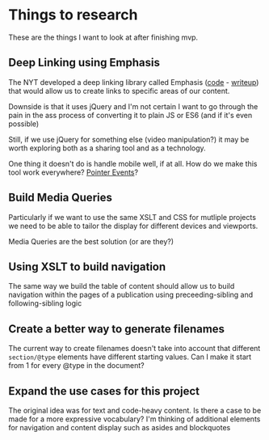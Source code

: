 # Things to research

These are the things I want to look at after finishing mvp.

## Deep Linking using Emphasis

The NYT developed a deep linking library called Emphasis ([code](https://github.com/NYTimes/Emphasis) - [writeup](http://open.blogs.nytimes.com/2011/01/11/emphasis-update-and-source/)) that would allow us to create links to specific areas of our content. 

Downside is that it uses jQuery and I'm not certain I want to go through the pain in the ass process of converting it to plain JS or ES6 (and if it's even possible)

Still, if we use jQuery for something else (video manipulation?) it may be worth exploring both as a sharing tool and as a technology.

One thing it doesn't do is handle mobile well, if at all. How do we make this tool work everywhere? [Pointer Events](http://www.w3.org/TR/pointerevents/)?

## Build Media Queries 

Particularly if we want to use the same XSLT and CSS for mutliple projects we need to be able to tailor the display for different devices and viewports. 

Media Queries are the best solution (or are they?)

## Using XSLT to build navigation

The same way we build the table of content should allow us to build navigation within the pages of a publication using preceeding-sibling and following-sibling logic

## Create a better way to generate filenames

The current way to create filenames doesn't take into account that different `section/@type` elements have different starting values. Can I make it start from 1 for every @type in the document?

## Expand the use cases for this project

The original idea was for text and code-heavy content. Is there a case to be made for a more expressive vocabulary? I'm thinking of additional elements for navigation and content display such as asides and blockquotes